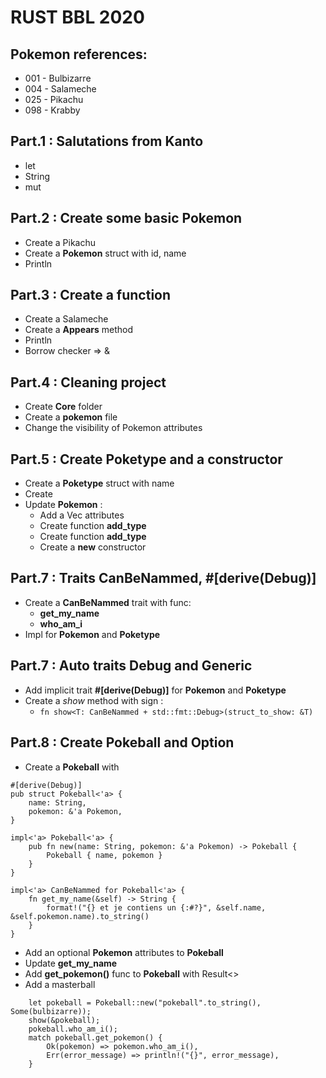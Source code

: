 # RUST BBL 2020
## Pokemon references:

- 001 - Bulbizarre 
- 004 - Salameche
- 025 - Pikachu
- 098 - Krabby


## Part.1 : Salutations from Kanto

- let
- String
- mut


## Part.2 : Create some basic Pokemon

- Create a Pikachu
- Create a **Pokemon** struct with id, name
- Println

## Part.3 : Create a function

- Create a Salameche
- Create a **Appears** method
- Println
- Borrow checker => &


## Part.4 : Cleaning project

- Create **Core** folder
- Create a **pokemon** file
- Change the visibility of Pokemon attributes

## Part.5 : Create Poketype and a constructor

- Create a **Poketype** struct with name
- Create 
- Update **Pokemon** :
    - Add a Vec<Poketype> attributes
    - Create function **add_type**
    - Create function **add_type**
    - Create a **new** constructor


## Part.7 : Traits CanBeNammed, #[derive(Debug)]

- Create a **CanBeNammed** trait with func:
    - **get_my_name**
    - **who_am_i**
- Impl for **Pokemon** and **Poketype**

## Part.7 : Auto traits Debug and Generic

- Add implicit trait **#[derive(Debug)]** for **Pokemon** and **Poketype**
- Create a *show* method with sign :
    - ```fn show<T: CanBeNammed + std::fmt::Debug>(struct_to_show: &T)``` 

## Part.8 :  Create Pokeball and Option

- Create a **Pokeball** with 
```
#[derive(Debug)]
pub struct Pokeball<'a> {
    name: String,
    pokemon: &'a Pokemon,
}

impl<'a> Pokeball<'a> {
    pub fn new(name: String, pokemon: &'a Pokemon) -> Pokeball {
        Pokeball { name, pokemon }
    }
}

impl<'a> CanBeNammed for Pokeball<'a> {
    fn get_my_name(&self) -> String {
        format!("{} et je contiens un {:#?}", &self.name, &self.pokemon.name).to_string()
    }
}
```
- Add an optional **Pokemon** attributes to **Pokeball**
- Update **get_my_name**
- Add **get_pokemon()** func to **Pokeball** with Result<>
- Add a masterball

```
    let pokeball = Pokeball::new("pokeball".to_string(), Some(bulbizarre));
    show(&pokeball);
    pokeball.who_am_i();
    match pokeball.get_pokemon() {
        Ok(pokemon) => pokemon.who_am_i(),
        Err(error_message) => println!("{}", error_message),
    }
```
